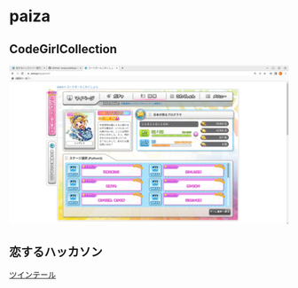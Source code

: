# paiza

## CodeGirlCollection

![Coding Girl](./images/Codegirs.png)

## 恋するハッカソン

[ツインテール](hatukoi/twintail.py)
